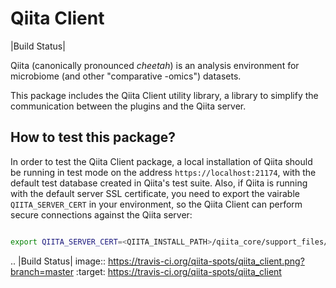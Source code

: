 Qiita Client
============

|Build Status|

Qiita (canonically pronounced *cheetah*) is an analysis environment for microbiome (and other "comparative -omics") datasets.

This package includes the Qiita Client utility library, a library to simplify the communication between the plugins and the Qiita server.

How to test this package?
-------------------------
In order to test the Qiita Client package, a local installation of Qiita should be running in test mode on the address `https://localhost:21174`, with the default test database created in Qiita's test suite.
Also, if Qiita is running with the default server SSL certificate, you need to export the vairable `QIITA_SERVER_CERT` in your environment, so the Qiita Client can perform secure connections against the Qiita server:

```bash

export QIITA_SERVER_CERT=<QIITA_INSTALL_PATH>/qiita_core/support_files/server.crt 
```

.. |Build Status| image:: https://travis-ci.org/qiita-spots/qiita_client.png?branch=master
   :target: https://travis-ci.org/qiita-spots/qiita_client
